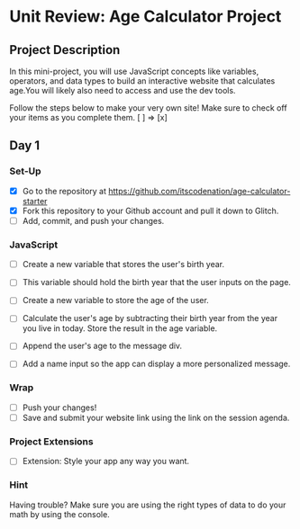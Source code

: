 # Unit Review: Age Calculator Project

## Project Description
In this mini-project, you will use  JavaScript concepts like variables, operators, and data types to build an interactive website that calculates age.You will likely also need to access and use the dev tools.

Follow the steps below to make your very own site! 
Make sure to check off your items as you complete them. [ ] => [x]

## Day 1

### Set-Up
- [x] Go to the repository at https://github.com/itscodenation/age-calculator-starter
- [x] Fork this repository to your Github account and pull it down to Glitch.
- [ ] Add, commit, and push your changes.

### JavaScript
- [ ] Create a new variable that stores the user's birth year.
- [ ] This variable should hold the birth year that the user inputs on the page.
- [ ] Create a new variable to store the age of the user. 
- [ ] Calculate the user's age by subtracting their birth year from the year you live in today. Store the result in the age variable.
- [ ] Append the user's age to the message div.
- [ ] Add a name input so the app can display a more personalized message.


### Wrap
- [ ] Push your changes!
- [ ] Save and submit your website link using the link on the session agenda.

### Project Extensions
- [ ] Extension: Style your app any way you want.

### Hint
Having trouble? Make sure you are using the right types of data to do your math by using the console.
